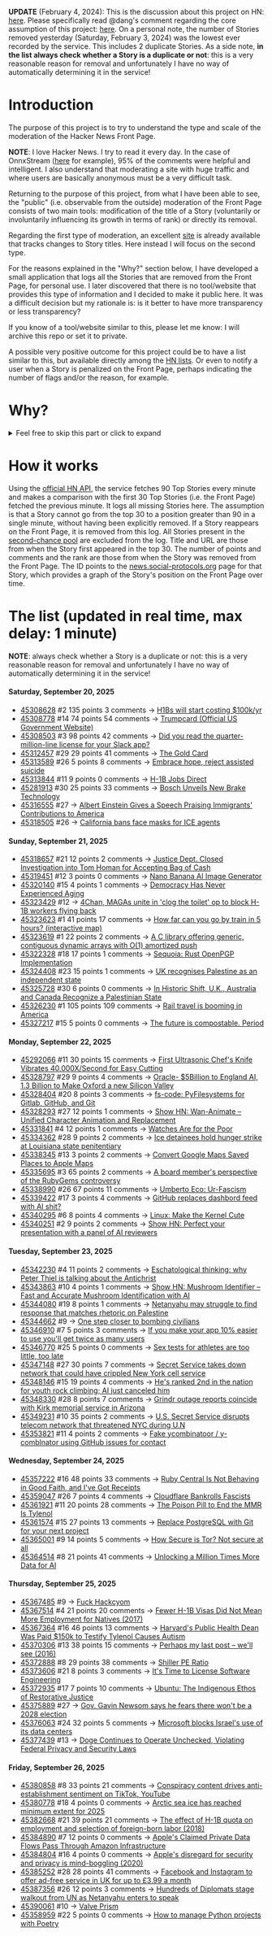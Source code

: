 **UPDATE** (February 4, 2024): This is the discussion about this project on HN: [here](https://news.ycombinator.com/item?id=39230513). Please specifically read @dang's comment regarding the core assumption of this project: [here](https://news.ycombinator.com/item?id=39231537). On a personal note, the number of Stories removed yesterday (Saturday, February 3, 2024) was the lowest ever recorded by the service. This includes 2 duplicate Stories. As a side note, **in the list always check whether a Story is a duplicate or not**: this is a very reasonable reason for removal and unfortunately I have no way of automatically determining it in the service!

# Introduction

The purpose of this project is to try to understand the type and scale of the moderation of the Hacker News Front Page.

**NOTE**: I love Hacker News. I try to read it every day. In the case of OnnxStream ([here](https://news.ycombinator.com/item?id=37752632) for example), 95% of the comments were helpful and intelligent. I also understand that moderating a site with huge traffic and where users are basically anonymous must be a very difficult task.

Returning to the purpose of this project, from what I have been able to see, the "public" (i.e. observable from the outside) moderation of the Front Page consists of two main tools: modification of the title of a Story (voluntarily or involuntarily influencing its growth in terms of rank) or directly its removal.

Regarding the first type of moderation, an excellent [site](https://hackernewstitles.netlify.app/) is already available that tracks changes to Story titles. Here instead I will focus on the second type.

For the reasons explained in the "Why?" section below, I have developed a small application that logs all the Stories that are removed from the Front Page, for personal use. I later discovered that there is no tool/website that provides this type of information and I decided to make it public here. It was a difficult decision but my rationale is: is it better to have more transparency or less transparency?

If you know of a tool/website similar to this, please let me know: I will archive this repo or set it to private.

A possible very positive outcome for this project could be to have a list similar to this, but available directly among the [HN lists](https://news.ycombinator.com/lists). Or even to notify a user when a Story is penalized on the Front Page, perhaps indicating the number of flags and/or the reason, for example.

# Why?

<details>
<summary>Feel free to skip this part or click to expand</summary>

A friend of mine posted two Stories on Hacker News related to OnnxStream (31 days apart), the first related to SDXL Turbo support and the second related to TinyLlama and Mistral 7B support.

In the case of the [first](https://news.ycombinator.com/item?id=38646969), the Story was among the first on the Front Page, until its title was changed from "Stable Diffusion Turbo on a Raspberry Pi Zero 2 generates an image in 29 minutes" to "OnnxStream: Stable Diffusion XL 1.0 Base on a Raspberry Pi Zero 2". This effectively "killed" the Story. One user pointed out that the new title didn't reflect the spirit of the Story (thanks @practice9).

In the case of the [second](https://news.ycombinator.com/item?id=38991145), the Story was in third place on the Front Page, less than an hour after the submission. In this case it was simply removed from the Front Page.

Having discovered this, perplexed, I sent an email to the moderator. @dang, who was very kind and quick in his response, explained to me that the Story had been flagged by users even without being explicitly [flagged], and that he could therefore only hypothesize the causes of the flag. His hypothesis was that (some?) users might be fed up with news related to LLMs.

While I have no reason to doubt Daniel's good faith, it's hard to believe that HN users would be tired of LLM-related news.

So I decided to develop a small console application to determine the frequency of this phenomenon (actually I was also motivated by the prospect of writing some C# code, after more than 2 years of complete abstinence). I subsequently discovered that there were no tools/websites that monitored this specific phenomenon and I therefore decided to make it public here.

</details>

# How it works

Using the [official HN API](https://github.com/HackerNews/API), the service fetches 90 Top Stories every minute and makes a comparison with the first 30 Top Stories (i.e. the Front Page) fetched the previous minute. It logs all missing Stories here. The assumption is that a Story cannot go from the top 30 to a position greater than 90 in a single minute, without having been explicitly removed. If a Story reappears on the Front Page, it is removed from this log. All Stories present in the [second-chance pool](https://news.ycombinator.com/pool) are excluded from the log. Title and URL are those from when the Story first appeared in the top 30. The number of points and comments and the rank are those from when the Story was removed from the Front Page. The ID points to the [news.social-protocols.org](https://news.social-protocols.org) page for that Story, which provides a graph of the Story's position on the Front Page over time.

# The list (updated in real time, max delay: 1 minute)

**NOTE**: always check whether a Story is a duplicate or not: this is a very reasonable reason for removal and unfortunately I have no way of automatically determining it in the service!

#### **Saturday, September 20, 2025**
<!-- HN:45308628:start -->
* [45308628](https://news.social-protocols.org/stats?id=45308628) #2 135 points 3 comments -> [H1Bs will start costing $100k/yr](https://www.boundless.com/blog/trump-administration-to-propose-new-100000-fee-for-h-1b-visa-applications/)<!-- HN:45308628:end --><!-- HN:45308778:start -->
* [45308778](https://news.social-protocols.org/stats?id=45308778) #14 74 points 54 comments -> [Trumpcard (Official US Government Website)](https://trumpcard.gov/)<!-- HN:45308778:end --><!-- HN:45308503:start -->
* [45308503](https://news.social-protocols.org/stats?id=45308503) #3 98 points 42 comments -> [Did you read the quarter-million-line license for your Slack app?](https://mastodon.mit.edu/@Eggfreckles/114825126857396420)<!-- HN:45308503:end --><!-- HN:45312457:start -->
* [45312457](https://news.social-protocols.org/stats?id=45312457) #29 29 points 41 comments -> [The Gold Card](https://www.whitehouse.gov/presidential-actions/2025/09/the-gold-card/)<!-- HN:45312457:end --><!-- HN:45313589:start -->
* [45313589](https://news.social-protocols.org/stats?id=45313589) #26 5 points 8 comments -> [Embrace hope, reject assisted suicide](https://thecritic.co.uk/embrace-hope-reject-assisted-suicide/)<!-- HN:45313589:end --><!-- HN:45313844:start -->
* [45313844](https://news.social-protocols.org/stats?id=45313844) #11 9 points 0 comments -> [H-1B Jobs Direct](https://guestworkervisas.com/gwv/jobs_direct.php)<!-- HN:45313844:end --><!-- HN:45281913:start -->
* [45281913](https://news.social-protocols.org/stats?id=45281913) #30 25 points 33 comments -> [Bosch Unveils New Brake Technology](https://thebrakereport.com/bosch-unveils-new-brake-technology-driving-future-automation/)<!-- HN:45281913:end --><!-- HN:45316555:start -->
* [45316555](https://news.social-protocols.org/stats?id=45316555) #27 -> [Albert Einstein Gives a Speech Praising Immigrants' Contributions to America](https://www.openculture.com/2025/09/albert-einstein-gives-a-speech-praising-diversity-immigrants-contributions.html)<!-- HN:45316555:end --><!-- HN:45318505:start -->
* [45318505](https://news.social-protocols.org/stats?id=45318505) #26 -> [California bans face masks for ICE agents](https://sfstandard.com/2025/09/20/california-bans-face-masks-ice-agents/)<!-- HN:45318505:end -->
#### **Sunday, September 21, 2025**
<!-- HN:45318657:start -->
* [45318657](https://news.social-protocols.org/stats?id=45318657) #21 12 points 2 comments -> [Justice Dept. Closed Investigation into Tom Homan for Accepting Bag of Cash](https://www.nytimes.com/2025/09/20/us/politics/tom-homan-fbi-trump.html)<!-- HN:45318657:end --><!-- HN:45319451:start -->
* [45319451](https://news.social-protocols.org/stats?id=45319451) #12 3 points 0 comments -> [Nano Banana AI Image Generator](https://www.ai-nanobanana.net)<!-- HN:45319451:end --><!-- HN:45320140:start -->
* [45320140](https://news.social-protocols.org/stats?id=45320140) #15 4 points 1 comments -> [Democracy Has Never Experienced Aging](https://arxiv.org/login)<!-- HN:45320140:end --><!-- HN:45323429:start -->
* [45323429](https://news.social-protocols.org/stats?id=45323429) #12 -> [4Chan, MAGAs unite in 'clog the toilet' op to block H-1B workers flying back](https://www.indiatoday.in/india/story/h1b-visa-flight-fares-surge-india-us-4chan-blocks-bookings-trump-order-2790740-2025-09-21)<!-- HN:45323429:end --><!-- HN:45323623:start -->
* [45323623](https://news.social-protocols.org/stats?id=45323623) #1 41 points 17 comments -> [How far can you go by train in 5 hours? (interactive map)](https://old.chronotrains.com)<!-- HN:45323623:end --><!-- HN:45323619:start -->
* [45323619](https://news.social-protocols.org/stats?id=45323619) #1 22 points 2 comments -> [A C library offering generic, contiguous dynamic arrays with O(1) amortized push](https://github.com/L-A-Marchetti/Vec)<!-- HN:45323619:end --><!-- HN:45322328:start -->
* [45322328](https://news.social-protocols.org/stats?id=45322328) #18 17 points 1 comments -> [Sequoia: Rust OpenPGP Implementation](https://gitlab.com/sequoia-pgp/sequoia)<!-- HN:45322328:end --><!-- HN:45324408:start -->
* [45324408](https://news.social-protocols.org/stats?id=45324408) #23 15 points 1 comments -> [UK recognises Palestine as an independent state](https://www.theguardian.com/uk-news/2025/sep/21/uk-recognises-palestine-as-an-independent-state)<!-- HN:45324408:end --><!-- HN:45325728:start -->
* [45325728](https://news.social-protocols.org/stats?id=45325728) #30 6 points 0 comments -> [In Historic Shift, U.K., Australia and Canada Recognize a Palestinian State](https://www.wsj.com/world/middle-east/in-historic-shift-u-k-australia-and-canada-recognize-a-palestinian-state-83598a66)<!-- HN:45325728:end --><!-- HN:45326230:start -->
* [45326230](https://news.social-protocols.org/stats?id=45326230) #1 105 points 109 comments -> [Rail travel is booming in America](https://www.economist.com/united-states/2025/09/21/rail-travel-is-booming-in-america)<!-- HN:45326230:end --><!-- HN:45327217:start -->
* [45327217](https://news.social-protocols.org/stats?id=45327217) #15 5 points 0 comments -> [The future is compostable. Period](https://news.ubc.ca/2025/09/the-future-is-compostable-period/)<!-- HN:45327217:end -->
#### **Monday, September 22, 2025**
<!-- HN:45292066:start -->
* [45292066](https://news.social-protocols.org/stats?id=45292066) #11 30 points 15 comments -> [First Ultrasonic Chef's Knife Vibrates 40,000X/Second for Easy Cutting](https://www.cnet.com/home/kitchen-and-household/worlds-first-ultrasonic-chefs-knife-vibrates-40000-times-per-second-for-easy-cutting/)<!-- HN:45292066:end --><!-- HN:45328797:start -->
* [45328797](https://news.social-protocols.org/stats?id=45328797) #29 9 points 4 comments -> [Oracle- $5Billion to England AI, 1.3 Billion to Make Oxford a new Silicon Valley](https://cloudindustryreview.com/oracle-unveils-5-billion-investment-in-uk-cloud-infrastructure/)<!-- HN:45328797:end --><!-- HN:45328404:start -->
* [45328404](https://news.social-protocols.org/stats?id=45328404) #20 8 points 3 comments -> [fs-code: PyFilesystems for Gitlab, GitHub, and Git](https://danjou.gitlab.io/fs-code/dev/codefs.html)<!-- HN:45328404:end --><!-- HN:45328293:start -->
* [45328293](https://news.social-protocols.org/stats?id=45328293) #27 12 points 1 comments -> [Show HN: Wan-Animate – Unified Character Animation and Replacement](https://www.wananimate.net/)<!-- HN:45328293:end --><!-- HN:45331841:start -->
* [45331841](https://news.social-protocols.org/stats?id=45331841) #4 12 points 1 comments -> [Watches Are for the Poor](https://prajyoth.pages.dev/article?id=2025-09-20-watches-are-for-the-poor)<!-- HN:45331841:end --><!-- HN:45334362:start -->
* [45334362](https://news.social-protocols.org/stats?id=45334362) #28 9 points 2 comments -> [Ice detainees hold hunger strike at Louisiana state penitentiary](https://www.theguardian.com/us-news/2025/sep/21/ice-detainee-hunger-strike-louisiana)<!-- HN:45334362:end --><!-- HN:45338345:start -->
* [45338345](https://news.social-protocols.org/stats?id=45338345) #13 3 points 2 comments -> [Convert Google Maps Saved Places to Apple Maps](https://www.gotoapplemaps.com)<!-- HN:45338345:end --><!-- HN:45335695:start -->
* [45335695](https://news.social-protocols.org/stats?id=45335695) #3 65 points 2 comments -> [A board member's perspective of the RubyGems controversy](https://apiguy.substack.com/p/a-board-members-perspective-of-the)<!-- HN:45335695:end --><!-- HN:45338990:start -->
* [45338990](https://news.social-protocols.org/stats?id=45338990) #26 67 points 11 comments -> [Umberto Eco: Ur-Fascism](https://bobmschwartz.com/2017/12/28/umberto-eco-ur-fascism/)<!-- HN:45338990:end --><!-- HN:45339422:start -->
* [45339422](https://news.social-protocols.org/stats?id=45339422) #17 3 points 4 comments -> [GitHub replaces dashbord feed with AI shit?](https://github.com/login)<!-- HN:45339422:end --><!-- HN:45340295:start -->
* [45340295](https://news.social-protocols.org/stats?id=45340295) #6 8 points 4 comments -> [Linux: Make the Kernel Cute](https://github.com/torvalds/linux/pull/1290)<!-- HN:45340295:end --><!-- HN:45340251:start -->
* [45340251](https://news.social-protocols.org/stats?id=45340251) #2 9 points 2 comments -> [Show HN: Perfect your presentation with a panel of AI reviewers](https://review.thorntale.com/)<!-- HN:45340251:end -->
#### **Tuesday, September 23, 2025**
<!-- HN:45342230:start -->
* [45342230](https://news.social-protocols.org/stats?id=45342230) #4 11 points 2 comments -> [Eschatological thinking: why Peter Thiel is talking about the Antichrist](https://www.realtimetechpocalypse.com/p/the-political-power-of-eschatological-82b)<!-- HN:45342230:end --><!-- HN:45343863:start -->
* [45343863](https://news.social-protocols.org/stats?id=45343863) #10 4 points 1 comments -> [Show HN: Mushroom Identifier – Fast and Accurate Mushroom Identification with AI](https://mushroomidentification.online)<!-- HN:45343863:end --><!-- HN:45344080:start -->
* [45344080](https://news.social-protocols.org/stats?id=45344080) #19 8 points 1 comments -> [Netanyahu may struggle to find response that matches rhetoric on Palestine](https://www.theguardian.com/world/2025/sep/22/allies-recognition-of-palestine-angers-netanyahu-but-his-options-for-response-are-limited)<!-- HN:45344080:end --><!-- HN:45344662:start -->
* [45344662](https://news.social-protocols.org/stats?id=45344662) #9 -> [One step closer to bombing civilians](https://www.treason.io/p/read-one-step-closer-to-bombing-civilians)<!-- HN:45344662:end --><!-- HN:45346910:start -->
* [45346910](https://news.social-protocols.org/stats?id=45346910) #7 5 points 3 comments -> [If you make your app 10% easier to use you'll get twice as many users](https://twitter.com/paulg/status/1970422069151355163)<!-- HN:45346910:end --><!-- HN:45346770:start -->
* [45346770](https://news.social-protocols.org/stats?id=45346770) #25 5 points 0 comments -> [Sex tests for athletes are too little, too late](https://unherd.com/newsroom/sex-tests-for-athletes-are-too-little-too-late/)<!-- HN:45346770:end --><!-- HN:45347148:start -->
* [45347148](https://news.social-protocols.org/stats?id=45347148) #27 30 points 7 comments -> [Secret Service takes down network that could have crippled New York cell service](https://www.theguardian.com/us-news/2025/sep/23/secret-service-new-york-network)<!-- HN:45347148:end --><!-- HN:45348146:start -->
* [45348146](https://news.social-protocols.org/stats?id=45348146) #15 19 points 4 comments -> [He's ranked 2nd in the nation for youth rock climbing; AI just canceled him](https://insideinvestigator.org/hes-ranked-2nd-in-the-nation-for-youth-rock-climbing-ai-just-canceled-him/)<!-- HN:45348146:end --><!-- HN:45348330:start -->
* [45348330](https://news.social-protocols.org/stats?id=45348330) #28 8 points 7 comments -> [Grindr outage reports coincide with Kirk memorial service in Arizona](https://www.pride.com/culture/charlie-kirk-grindr-outage)<!-- HN:45348330:end --><!-- HN:45349231:start -->
* [45349231](https://news.social-protocols.org/stats?id=45349231) #10 35 points 2 comments -> [U.S. Secret Service disrupts telecom network that threatened NYC during U.N](https://www.cbsnews.com/news/u-s-secret-service-disrupts-telecom-network-threatened-new-york-city-u-n-general-assembly/)<!-- HN:45349231:end --><!-- HN:45353821:start -->
* [45353821](https://news.social-protocols.org/stats?id=45353821) #11 4 points 2 comments -> [Fake ycombinatoor / y-comblnator using GitHub issues for contact](https://github.com/ycombinatoor/ycombinator-co/issues)<!-- HN:45353821:end -->
#### **Wednesday, September 24, 2025**
<!-- HN:45357222:start -->
* [45357222](https://news.social-protocols.org/stats?id=45357222) #16 48 points 33 comments -> [Ruby Central Is Not Behaving in Good Faith, and I've Got Receipts](https://jaredwhite.com/articles/ruby-central-is-not-operating-in-good-faith)<!-- HN:45357222:end --><!-- HN:45359047:start -->
* [45359047](https://news.social-protocols.org/stats?id=45359047) #26 7 points 4 comments -> [Cloudflare Bankrolls Fascists](https://drewdevault.com/2025/09/24/2025-09-24-Cloudflare-and-fascists.html)<!-- HN:45359047:end --><!-- HN:45361921:start -->
* [45361921](https://news.social-protocols.org/stats?id=45361921) #11 20 points 28 comments -> [The Poison Pill to End the MMR Is Tylenol](https://rasmussenretorts.substack.com/p/the-poison-pill-to-end-the-mmr-is)<!-- HN:45361921:end --><!-- HN:45361574:start -->
* [45361574](https://news.social-protocols.org/stats?id=45361574) #15 27 points 13 comments -> [Replace PostgreSQL with Git for your next project](https://devcenter.upsun.com/posts/why-you-should-replace-postgresql-with-git-for-your-next-project/)<!-- HN:45361574:end --><!-- HN:45365001:start -->
* [45365001](https://news.social-protocols.org/stats?id=45365001) #9 14 points 5 comments -> [How Secure is Tor? Not secure at all](https://csam-bib.github.io/security/)<!-- HN:45365001:end --><!-- HN:45364514:start -->
* [45364514](https://news.social-protocols.org/stats?id=45364514) #8 21 points 41 comments -> [Unlocking a Million Times More Data for AI](https://ifp.org/unlocking-a-million-times-more-data-for-ai/)<!-- HN:45364514:end -->
#### **Thursday, September 25, 2025**
<!-- HN:45367485:start -->
* [45367485](https://news.social-protocols.org/stats?id=45367485) #9 -> [Fuck Hackcyom](https://studium.dev/osib/fuck-hackcyom)<!-- HN:45367485:end --><!-- HN:45367514:start -->
* [45367514](https://news.social-protocols.org/stats?id=45367514) #4 21 points 20 comments -> [Fewer H-1B Visas Did Not Mean More Employment for Natives (2017)](https://www.nber.org/digest/dec17/fewer-h-1b-visas-did-not-mean-more-employment-natives)<!-- HN:45367514:end --><!-- HN:45367364:start -->
* [45367364](https://news.social-protocols.org/stats?id=45367364) #16 46 points 13 comments -> [Harvard's Public Health Dean Was Paid $150k to Testify Tylenol Causes Autism](https://www.thecrimson.com/article/2025/9/24/autism-dean-public-health/)<!-- HN:45367364:end --><!-- HN:45370306:start -->
* [45370306](https://news.social-protocols.org/stats?id=45370306) #13 38 points 15 comments -> [Perhaps my last post – we'll see (2016)](http://itila.blogspot.com/2016/04/perhaps-my-last-post-well-see.html)<!-- HN:45370306:end --><!-- HN:45372888:start -->
* [45372888](https://news.social-protocols.org/stats?id=45372888) #8 29 points 38 comments -> [Shiller PE Ratio](https://www.multpl.com/shiller-pe)<!-- HN:45372888:end --><!-- HN:45373606:start -->
* [45373606](https://news.social-protocols.org/stats?id=45373606) #21 8 points 3 comments -> [It's Time to License Software Engineering](https://www.slater.dev/its-time-to-license-software-engineering/)<!-- HN:45373606:end --><!-- HN:45372935:start -->
* [45372935](https://news.social-protocols.org/stats?id=45372935) #17 7 points 10 comments -> [Ubuntu: The Indigenous Ethos of Restorative Justice](https://www.traum-und-verantwortung.de/zitate/ubuntu/)<!-- HN:45372935:end --><!-- HN:45375889:start -->
* [45375889](https://news.social-protocols.org/stats?id=45375889) #27 -> [Gov. Gavin Newsom says he fears there won't be a 2028 election](https://ktla.com/news/california/gov-gavin-newsom-fears-there-wont-be-a-2028-election/)<!-- HN:45375889:end --><!-- HN:45376063:start -->
* [45376063](https://news.social-protocols.org/stats?id=45376063) #24 32 points 5 comments -> [Microsoft blocks Israel's use of its data centers](https://www.engadget.com/big-tech/microsoft-blocks-israels-use-of-its-data-centers-for-mass-surveillance-of-palestinians-170107061.html)<!-- HN:45376063:end --><!-- HN:45377439:start -->
* [45377439](https://news.social-protocols.org/stats?id=45377439) #13 -> [Doge Continues to Operate Unchecked, Violating Federal Privacy and Security Laws](https://www.hsgac.senate.gov/media/dems/peters-report-finds-that-doge-continues-to-operate-unchecked-likely-violating-federal-privacy-and-security-laws-and-putting-the-safety-of-americans-personal-information-in-danger/)<!-- HN:45377439:end -->
#### **Friday, September 26, 2025**
<!-- HN:45380858:start -->
* [45380858](https://news.social-protocols.org/stats?id=45380858) #8 33 points 21 comments -> [Conspiracy content drives anti-establishment sentiment on TikTok, YouTube](https://news.umich.edu/conspiracy-content-drives-anti-establishment-sentiment-on-tiktok-youtube/)<!-- HN:45380858:end --><!-- HN:45380778:start -->
* [45380778](https://news.social-protocols.org/stats?id=45380778) #18 4 points 0 comments -> [Arctic sea ice has reached minimum extent for 2025](https://cires.colorado.edu/news/arctic-sea-ice-has-reached-minimum-extent-2025)<!-- HN:45380778:end --><!-- HN:45382668:start -->
* [45382668](https://news.social-protocols.org/stats?id=45382668) #21 39 points 21 comments -> [The effect of H-1B quota on employment and selection of foreign-born labor (2018)](https://doi.org/10.1016/j.euroecorev.2018.06.010)<!-- HN:45382668:end --><!-- HN:45384890:start -->
* [45384890](https://news.social-protocols.org/stats?id=45384890) #7 12 points 0 comments -> [Apple's Claimed Private Data Flows Pass Through Amazon Infrastructure](https://gist.github.com/JGoyd/e5fe395c4b51f9e03734ad08e6e790db)<!-- HN:45384890:end --><!-- HN:45384804:start -->
* [45384804](https://news.social-protocols.org/stats?id=45384804) #16 4 points 0 comments -> [Apple's disregard for security and privacy is mind-boggling (2020)](https://evermeet.cx/wiki/Apple%27s_disregard_for_security_and_privacy_is_mind-boggling)<!-- HN:45384804:end --><!-- HN:45385252:start -->
* [45385252](https://news.social-protocols.org/stats?id=45385252) #28 28 points 41 comments -> [Facebook and Instagram to offer ad-free service in UK for up to £3.99 a month](https://www.theguardian.com/technology/2025/sep/26/facebook-and-instagram-to-offer-paid-ad-free-service-uk)<!-- HN:45385252:end --><!-- HN:45387356:start -->
* [45387356](https://news.social-protocols.org/stats?id=45387356) #26 12 points 3 comments -> [Hundreds of Diplomats stage walkout from UN as Netanyahu enters to speak](https://www.timesofisrael.com/liveblog_entry/hundreds-of-diplomats-stage-walkout-from-un-general-assembly-as-netanyahu-enters-to-speak/)<!-- HN:45387356:end --><!-- HN:45390061:start -->
* [45390061](https://news.social-protocols.org/stats?id=45390061) #10 -> [Valve Prism](https://valveprism.com/)<!-- HN:45390061:end --><!-- HN:45358959:start -->
* [45358959](https://news.social-protocols.org/stats?id=45358959) #22 5 points 0 comments -> [How to manage Python projects with Poetry](https://www.infoworld.com/article/2256032/how-to-manage-python-projects-with-poetry.html)<!-- HN:45358959:end -->